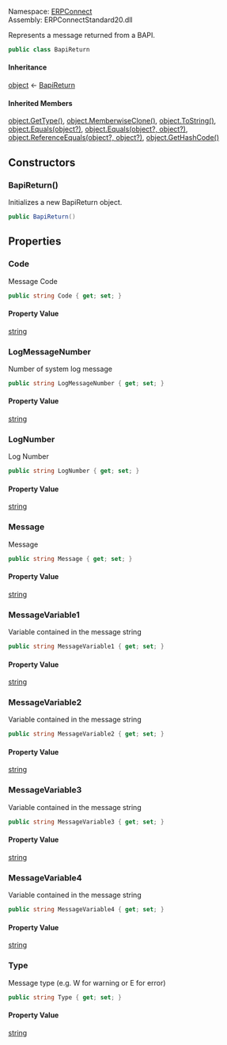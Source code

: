 
Namespace: [ERPConnect](index.md)  
Assembly: ERPConnectStandard20.dll  

Represents a message returned from a BAPI.

```csharp
public class BapiReturn
```

#### Inheritance

[object](https://learn.microsoft.com/dotnet/api/system.object) ← 
[BapiReturn](ERPConnect.BapiReturn.md)

#### Inherited Members

[object.GetType\(\)](https://learn.microsoft.com/dotnet/api/system.object.gettype), 
[object.MemberwiseClone\(\)](https://learn.microsoft.com/dotnet/api/system.object.memberwiseclone), 
[object.ToString\(\)](https://learn.microsoft.com/dotnet/api/system.object.tostring), 
[object.Equals\(object?\)](https://learn.microsoft.com/dotnet/api/system.object.equals\#system\-object\-equals\(system\-object\)), 
[object.Equals\(object?, object?\)](https://learn.microsoft.com/dotnet/api/system.object.equals\#system\-object\-equals\(system\-object\-system\-object\)), 
[object.ReferenceEquals\(object?, object?\)](https://learn.microsoft.com/dotnet/api/system.object.referenceequals), 
[object.GetHashCode\(\)](https://learn.microsoft.com/dotnet/api/system.object.gethashcode)

## Constructors

### <a id="ERPConnect_BapiReturn__ctor"></a> BapiReturn\(\)

Initializes a new BapiReturn object.

```csharp
public BapiReturn()
```

## Properties

### <a id="ERPConnect_BapiReturn_Code"></a> Code

Message Code

```csharp
public string Code { get; set; }
```

#### Property Value

 [string](https://learn.microsoft.com/dotnet/api/system.string)

### <a id="ERPConnect_BapiReturn_LogMessageNumber"></a> LogMessageNumber

Number of system log message

```csharp
public string LogMessageNumber { get; set; }
```

#### Property Value

 [string](https://learn.microsoft.com/dotnet/api/system.string)

### <a id="ERPConnect_BapiReturn_LogNumber"></a> LogNumber

Log Number

```csharp
public string LogNumber { get; set; }
```

#### Property Value

 [string](https://learn.microsoft.com/dotnet/api/system.string)

### <a id="ERPConnect_BapiReturn_Message"></a> Message

Message

```csharp
public string Message { get; set; }
```

#### Property Value

 [string](https://learn.microsoft.com/dotnet/api/system.string)

### <a id="ERPConnect_BapiReturn_MessageVariable1"></a> MessageVariable1

Variable contained in the message string

```csharp
public string MessageVariable1 { get; set; }
```

#### Property Value

 [string](https://learn.microsoft.com/dotnet/api/system.string)

### <a id="ERPConnect_BapiReturn_MessageVariable2"></a> MessageVariable2

Variable contained in the message string

```csharp
public string MessageVariable2 { get; set; }
```

#### Property Value

 [string](https://learn.microsoft.com/dotnet/api/system.string)

### <a id="ERPConnect_BapiReturn_MessageVariable3"></a> MessageVariable3

Variable contained in the message string

```csharp
public string MessageVariable3 { get; set; }
```

#### Property Value

 [string](https://learn.microsoft.com/dotnet/api/system.string)

### <a id="ERPConnect_BapiReturn_MessageVariable4"></a> MessageVariable4

Variable contained in the message string

```csharp
public string MessageVariable4 { get; set; }
```

#### Property Value

 [string](https://learn.microsoft.com/dotnet/api/system.string)

### <a id="ERPConnect_BapiReturn_Type"></a> Type

Message type (e.g. W for warning or E for error)

```csharp
public string Type { get; set; }
```

#### Property Value

 [string](https://learn.microsoft.com/dotnet/api/system.string)

